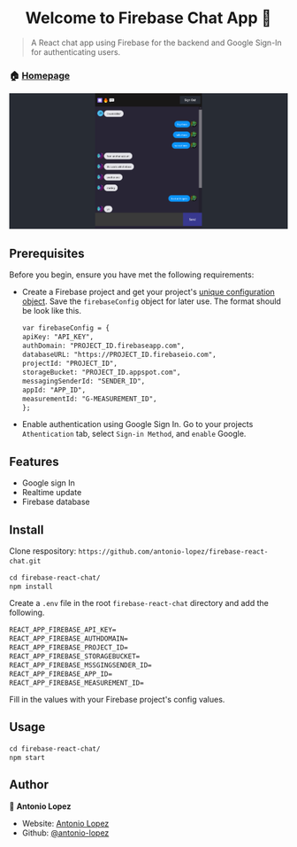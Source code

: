 <h1 align="center">Welcome to Firebase Chat App 👋</h1>
<p>
</p>

> A React chat app using Firebase for the backend and Google Sign-In for authenticating users.

### 🏠 [Homepage](https://recollects.netlify.app)

![screenshot](https://github.com/antonio-lopez/firebase-react-chat/blob/main/uploads/firebase-chat-app-screenshot.png?raw=true)

## Prerequisites

Before you begin, ensure you have met the following requirements:

- Create a Firebase project and get your project's [unique configuration object](https://firebase.google.com/docs/web/setup). Save the `firebaseConfig` object for later use. The format should be look like this.
  ```
  var firebaseConfig = {
  apiKey: "API_KEY",
  authDomain: "PROJECT_ID.firebaseapp.com",
  databaseURL: "https://PROJECT_ID.firebaseio.com",
  projectId: "PROJECT_ID",
  storageBucket: "PROJECT_ID.appspot.com",
  messagingSenderId: "SENDER_ID",
  appId: "APP_ID",
  measurementId: "G-MEASUREMENT_ID",
  };
  ```
- Enable authentication using Google Sign In. Go to your projects `Athentication` tab, select `Sign-in Method`, and `enable` Google.

## Features

- Google sign In
- Realtime update
- Firebase database

## Install

Clone respository: `https://github.com/antonio-lopez/firebase-react-chat.git`

```
cd firebase-react-chat/
npm install
```

Create a `.env` file in the root `firebase-react-chat` directory and add the following.

```
REACT_APP_FIREBASE_API_KEY=
REACT_APP_FIREBASE_AUTHDOMAIN=
REACT_APP_FIREBASE_PROJECT_ID=
REACT_APP_FIREBASE_STORAGEBUCKET=
REACT_APP_FIREBASE_MSSGINGSENDER_ID=
REACT_APP_FIREBASE_APP_ID=
REACT_APP_FIREBASE_MEASUREMENT_ID=
```

Fill in the values with your Firebase project's config values.

## Usage

```
cd firebase-react-chat/
npm start
```

## Author

👤 **Antonio Lopez**

- Website: [Antonio Lopez](https://www.antoniolopez.me/)
- Github: [@antonio-lopez](https://github.com/antonio-lopez)
